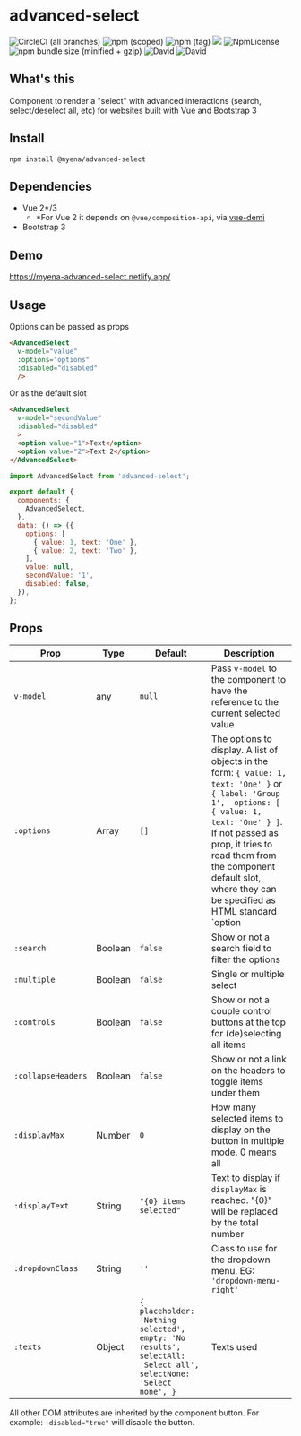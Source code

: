 # advanced-select

![CircleCI (all branches)](https://img.shields.io/circleci/project/github/myENA/advanced-select.svg)
![npm (scoped)](https://img.shields.io/npm/v/@myena/advanced-select.svg)
![npm (tag)](https://img.shields.io/npm/v/@myena/advanced-select)
![](https://img.shields.io/npm/dt/@myena/advanced-select.svg)
![NpmLicense](https://img.shields.io/npm/l/@myena/advanced-select.svg)
![npm bundle size (minified + gzip)](https://img.shields.io/bundlephobia/minzip/@myena/advanced-select.svg)
![David](https://img.shields.io/david/peer/myena/advanced-select.svg)
![David](https://img.shields.io/david/dev/myena/advanced-select.svg)


## What's this
Component to render a "select" with advanced interactions (search, select/deselect all, etc) for websites built with Vue and Bootstrap 3

## Install
```
npm install @myena/advanced-select
```

## Dependencies

- Vue 2*/3
  - *For Vue 2 it depends on `@vue/composition-api`, via [vue-demi](https://www.npmjs.com/package/vue-demi)
- Bootstrap 3

## Demo

https://myena-advanced-select.netlify.app/

## Usage

Options can be passed as props

```html
<AdvancedSelect
  v-model="value"
  :options="options"
  :disabled="disabled"
  />
```
Or as the default slot

```html
<AdvancedSelect
  v-model="secondValue"
  :disabled="disabled"
  >
  <option value="1">Text</option>
  <option value="2">Text 2</option>
</AdvancedSelect>
```

```javascript
import AdvancedSelect from 'advanced-select';

export default {
  components: {
    AdvancedSelect,
  },
  data: () => ({
    options: [
      { value: 1, text: 'One' },
      { value: 2, text: 'Two' },
    ],
    value: null,
    secondValue: '1',
    disabled: false,
  }),
};
```

## Props

Prop | Type | Default | Description
-------|------|---------|-------------
`v-model` | any | `null` | Pass `v-model` to the component to have the reference to the current selected value
`:options` | Array | `[]` | The options to display. A list of objects in the form: `{ value: 1, text: 'One' }` or `{ label: 'Group 1',  options: [ { value: 1, text: 'One' } ]`. If not passed as prop, it tries to read them from the component default slot, where they can be specified as HTML standard `option|optgroup` list.
`:search` | Boolean | `false` | Show or not a search field to filter the options
`:multiple` | Boolean | `false` | Single or multiple select
`:controls` | Boolean | `false` | Show or not a couple control buttons at the top for (de)selecting all items
`:collapseHeaders` | Boolean | `false` | Show or not a link on the headers to toggle items under them
`:displayMax` | Number | `0` | How many selected items to display on the button in multiple mode. 0 means all
`:displayText` | String | `"{0} items selected"` | Text to display if `displayMax` is reached. "{0}" will be replaced by the total number
`:dropdownClass` | String | `''` | Class to use for the dropdown menu. EG: `'dropdown-menu-right'`
`:texts` | Object | `{ placeholder: 'Nothing selected', empty: 'No results', selectAll: 'Select all', selectNone: 'Select none', }` | Texts used

All other DOM attributes are inherited by the component button. For example: `:disabled="true"` will disable the button.

